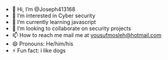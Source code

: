 - 👋 Hi, I’m @Joseph413168
- 👀 I’m interested in Cyber security
- 🌱 I’m currently learning javascript
- 💞️ I’m looking to collaborate on security projects
- 📫 How to reach me mail me at yousufmosleh@hotmail.com 
- 😄 Pronouns: He/him/his
- ⚡ Fun fact: i like dogs

<!---
Joseph413168/Joseph413168 is a ✨ special ✨ repository because its `README.md` (this file) appears on your GitHub profile.
You can click the Preview link to take a look at your changes.
--->
